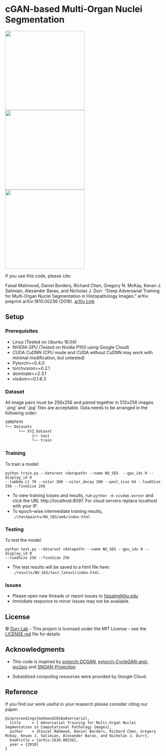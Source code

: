 # cGAN-based Multi-Organ Nuclei Segmentation


<img src="https://github.com/faisalml/NucleiSegmentation/blob/master/imgs/6.gif" width="256"/>    <img src="https://github.com/faisalml/NucleiSegmentation/blob/master/imgs/7.gif" width="256"/>   <img src="https://github.com/faisalml/NucleiSegmentation/blob/master/imgs/8.gif" width="256"/> 


If you use this code, please cite:

Faisal Mahmood, Daniel Borders, Richard Chen, Gregory N. McKay, Kevan J. Salimian, Alexander Baras, and Nicholas J. Durr. "Deep Adversarial Training for Multi-Organ Nuclei Segmentation in Histopathology Images." arXiv preprint arXiv:1810.00236 (2018). [arXiv Link](https://arxiv.org/abs/1810.00236)
 
## Setup

### Prerequisites

- Linux (Tested on Ubuntu 16.04)
- NVIDIA GPU (Tested on Nvidia P100 using Google Cloud)
- CUDA CuDNN (CPU mode and CUDA without CuDNN may work with minimal modification, but untested)
- Pytorch>=0.4.0
- torchvision>=0.2.1
- dominate>=2.3.1
- visdom>=0.1.8.3

### Dataset

All image pairs must be 256x256 and paired together in 512x256 images. '.png' and '.jpg' files are acceptable. Data needs to be arranged in the following order:

```bash
SOMEPATH 
└── Datasets 
      └── XYZ_Dataset 
            ├── test
            └── train
```

### Training

To train a model:
```
python train.py --dataroot <datapath> --name NU_SEG  --gpu_ids 0 --display_id 0 
--lambda_L1 70 --niter 200 --niter_decay 200 --pool_size 64 --loadSize 256 --fineSize 256
```
- To view training losses and results, run `python -m visdom.server` and click the URL http://localhost:8097. For cloud servers replace localhost with your IP. 
- To epoch-wise intermediate training results, `./checkpoints/NU_SEG/web/index.html`

### Testing

To test the model:
```
python test.py --dataroot <datapath> --name NU_SEG --gpu_ids 0 --display_id 0 
--loadSize 256 --fineSize 256
```
- The test results will be saved to a html file here: `./results/NU_SEG/test_latest/index.html`.

### Issues

- Please open new threads or report issues to faisalm@jhu.edu
- Immidiate responce to minor issues may not be available.

## License
© [Durr Lab](https://durr.jhu.edu) - This project is licensed under the MIT License - see the [LICENSE.md](LICENSE.md) file for details

## Acknowledgments
- This code is inspired by [pytorch-DCGAN](https://github.com/pytorch/examples/tree/master/dcgan), [pytorch-CycleGAN-and-pix2pix](https://github.com/junyanz/pytorch-CycleGAN-and-pix2pix) and [SNGAN-Projection](https://github.com/pfnet-research/sngan_projection)
* Subsidized computing resources were provided by Google Cloud.

## Reference
If you find our work useful in your research please consider citing our paper:
```
@inproceedings{mahmood2018adversarial,
  title     = { Adversarial Training for Multi-Organ Nuclei Segmentation in Computational Pathology Images},
  author    = {Faisal Mahmood, Daniel Borders, Richard Chen, Gregory McKay, Kevan J. Salimian, Alexander Baras, and Nicholas J. Durr},
  booktitle = {arXiv:1810.00236},
  year = {2018}
}
```
